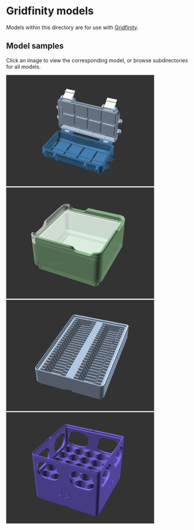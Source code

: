 # Gridfinity models

Models within this directory are for use with [Gridfinity][gridfinity].

## Model samples

Click an image to view the corresponding model, or browse subdirectories
for all models.

[![Gridfinity Rugged Storage Box, Parametric and Customizable](rugged-box/images/readme/demo-dimensions.gif)](rugged-box/)
[![Gridfinity Bins with Lids (parametric remix)](lid-bins/images/readme/demo.gif)](lid-bins/)
[![Gridfinity Material Swatches Holder V2](material-swatch-bins/images/readme/demo.gif)](material-swatch-bins/)
[![Gridfinity Battery Bins](battery-bins/images/readme/demo.gif)](battery-bins/)

[gridfinity]: https://www.youtube.com/watch?v=ra_9zU-mnl8
